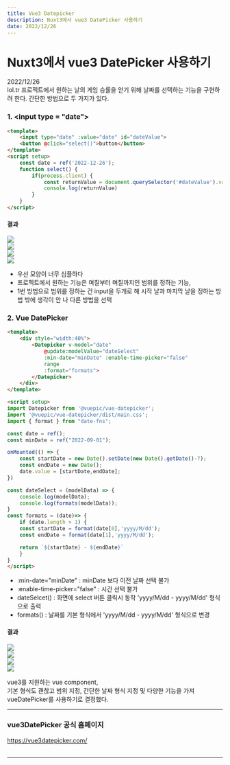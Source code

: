 ```yaml
---
title: Vue3 Datepicker
description: Nuxt3에서 vue3 DatePicker 사용하기
date: 2022/12/26
---
```


# Nuxt3에서 vue3 DatePicker 사용하기
<div class="flex justify-end text-sm">2022/12/26</div>
lol.tr 프로젝트에서 원하는 날의 게임 승률을 얻기 위해 날짜를 선택하는 기능을 구현하려 한다.  
간단한 방법으로 두 가지가 있다.


### 1. \<input type = "date">
``` html
<template>
    <input type="date" :value="date" id="dateValue">
    <button @click="select()">button</button>
</template>   
<script setup>
    const date = ref('2022-12-26'); 
    function select() {
        if(process.client) {
            const returnValue = document.querySelector('#dateValue').value;
            console.log(returnValue)
        }
    }
</script>
```
#### 결과
<div class="flex">
    <div><img src="/projects/vueDatePicker/1.png" /></div>
    <div><img src="/projects/vueDatePicker/2.png" /></div>
    <div><img src="/projects/vueDatePicker/3.png" /></div>
    <div><img src="/projects/vueDatePicker/4.png" /></div>
</div>

- 우선 모양이 너무 심플하다
- 프로젝트에서 원하는 기능은 며칠부터 며칠까지인 범위를 정하는 기능,
- 1번 방법으로 범위를 정하는 건 input을 두개로 해 시작 날과 마지막 날을 정하는 방법 밖에 생각이 안 나 다른 방법을 선택

### 2. Vue DatePicker 

``` html
<template>
    <div style="width:40%">
        <Datepicker v-model="date"
            @update:modelValue="dateSelect" 
            :min-date="minDate" :enable-time-picker="false" 
            range
            :format="formats">
        </Datepicker>
    </div>
</template>

<script setup>
import Datepicker from '@vuepic/vue-datepicker';
import '@vuepic/vue-datepicker/dist/main.css';
import { format } from "date-fns";

const date = ref();
const minDate = ref("2022-09-01");

onMounted(() => {
    const startDate = new Date().setDate(new Date().getDate()-7);
    const endDate = new Date();
    date.value = [startDate,endDate];
})

const dateSelect = (modelData) => {
    console.log(modelData);
    console.log(formats(modelData));
}
const formats = (date)=> {
    if (date.length > 1) {
    const startDate = format(date[0],'yyyy/M/dd');
    const endDate = format(date[1],'yyyy/M/dd');

    return `${startDate} - ${endDate}`
    }
}
</script>
```
- \:min-date="minDate" : minDate 보다 이전 날짜 선택 불가
- \:enable-time-picker="false" : 시간 선택 불가
- dateSelcet() : 화면에 select 버튼 클릭시 동작 'yyyy/M/dd - yyyy/M/dd' 형식으로 출력
- formats() : 날짜를 기본 형식에서 'yyyy/M/dd - yyyy/M/dd' 형식으로 변경

#### 결과
<div class="flex">
    <div><img src="/projects/vueDatePicker/5.png" /></div>
    <div><img src="/projects/vueDatePicker/6.png" /></div>
</div>
<div class="flex">
    <div><img src="/projects/vueDatePicker/7.png" /></div>
    <div><img src="/projects/vueDatePicker/8.png" /></div>

</div>

vue3를 지원하는 vue component,  
기본 형식도 괜찮고 범위 지정, 간단한 날짜 형식 지정 및 다양한 기능을 가져 vueDatePicker를 사용하기로 결정했다.

---

### vue3DatePicker 공식 홈페이지
<a href="https://vue3datepicker.com/" target="_blank">
https://vue3datepicker.com/</a>

<br/>
<br/>

---